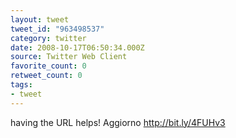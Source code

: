 ```yaml
---
layout: tweet
tweet_id: "963498537"
category: twitter
date: 2008-10-17T06:50:34.000Z
source: Twitter Web Client
favorite_count: 0
retweet_count: 0
tags:
- tweet
---
```


having the URL helps!  Aggiorno http://bit.ly/4FUHv3
